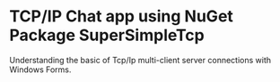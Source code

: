 # TCP/IP Chat app using NuGet Package SuperSimpleTcp
Understanding the basic of Tcp/Ip multi-client server connections with Windows Forms.
